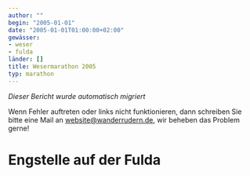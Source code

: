 ```yaml
---
author: ""
begin: "2005-01-01"
date: "2005-01-01T01:00:00+02:00"
gewässer:
- weser
- fulda
länder: []
title: Wesermarathon 2005
typ: marathon
---
```



*Dieser Bericht wurde automatisch migriert*

Wenn Fehler auftreten oder links nicht funktionieren, dann schreiben Sie bitte eine Mail an website@wanderrudern.de, wir beheben das Problem gerne!



# Engstelle auf der Fulda


